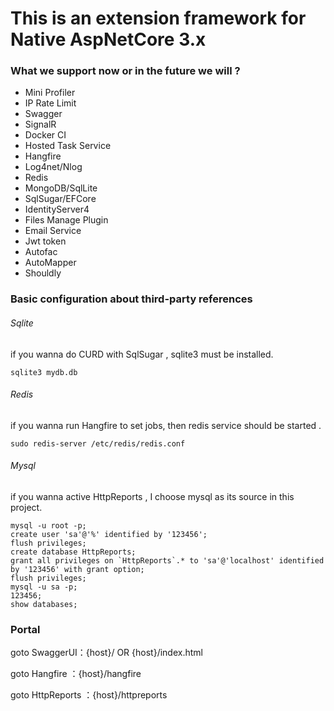 # This is an extension framework for Native AspNetCore 3.x

### What we support now or in the future we will ?

- Mini Profiler
- IP Rate Limit
- Swagger
- SignalR
- Docker CI
- Hosted Task Service
- Hangfire
- Log4net/Nlog
- Redis
- MongoDB/SqlLite
- SqlSugar/EFCore
- IdentityServer4
- Files Manage Plugin
- Email Service
- Jwt token
- Autofac
- AutoMapper
- Shouldly

### Basic configuration about third-party references

###### Sqlite

if you wanna do CURD with SqlSugar , sqlite3 must be installed.

```shell
sqlite3 mydb.db
```

###### Redis

if  you wanna run Hangfire to set jobs, then redis service should be started .

```shell
sudo redis-server /etc/redis/redis.conf
```

###### Mysql 

if you wanna active HttpReports , I choose mysql as its source in this project.

```shell
mysql -u root -p;
create user 'sa'@'%' identified by '123456';
flush privileges;
create database HttpReports;
grant all privileges on `HttpReports`.* to 'sa'@'localhost' identified by '123456' with grant option;
flush privileges;
mysql -u sa -p;
123456;
show databases;
```

### Portal

goto SwaggerUI：{host}/  OR  {host}/index.html

goto Hangfire ：{host}/hangfire 

goto HttpReports ：{host}/httpreports



